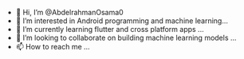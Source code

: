 - 👋 Hi, I’m @AbdelrahmanOsama0
- 👀 I’m interested in Android programming and machine learning...
- 🌱 I’m currently learning flutter and cross platform apps ...
- 💞️ I’m looking to collaborate on building machine learning models ...
- 📫 How to reach me ...

<!---
AbdelrahmanOsama0/AbdelrahmanOsama0 is a ✨ special ✨ repository because its `README.md` (this file) appears on your GitHub profile.
You can click the Preview link to take a look at your changes.
--->
